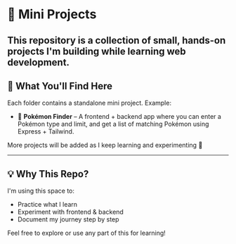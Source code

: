# 🧩 Mini Projects

This repository is a collection of small, hands-on projects I'm building while learning web development. 
---

## 📁 What You'll Find Here

Each folder contains a standalone mini project. Example:

- 🎴 **Pokémon Finder** – A frontend + backend app where you can enter a Pokémon type and limit, and get a list of matching Pokémon using Express + Tailwind.

More projects will be added as I keep learning and experimenting 🚀

---

## 💡 Why This Repo?

I'm using this space to:
- Practice what I learn
- Experiment with frontend & backend
- Document my journey step by step

Feel free to explore or use any part of this for learning!


